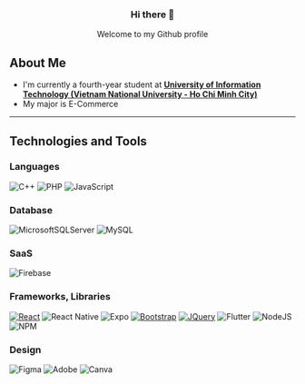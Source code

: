 <div align="center">
  <h3 align="center">Hi there 👋</h3>
  <p align="center">Welcome to my Github profile</p>
</div>

## About Me

* I'm currently a fourth-year student at **[University of Information Technology (Vietnam National University - Ho Chi Minh City)](https://www.uit.edu.vn/)**
* My major is E-Commerce
---

## Technologies and Tools

<h3>Languages</h3>

![C++][Cplusplus.com] ![PHP][PHP.net] ![JavaScript][JavaScript.info]

<h3>Database</h3>

![MicrosoftSQLServer][SQLserver] ![MySQL][MySQL.com] 

<h3>SaaS</h3>

![Firebase](https://img.shields.io/badge/firebase-%23039BE5.svg?style=for-the-badge&logo=firebase)

<h3>Frameworks, Libraries</h3>

[![React][React.js]][React-url] ![React Native](https://img.shields.io/badge/react_native-%2320232a.svg?style=for-the-badge&logo=react&logoColor=%2361DAFB) ![Expo](https://img.shields.io/badge/expo-1C1E24?style=for-the-badge&logo=expo&logoColor=#D04A37) [![Bootstrap][Bootstrap.com]][Bootstrap-url] [![JQuery][JQuery.com]][JQuery-url] ![Flutter](https://img.shields.io/badge/Flutter-%2302569B.svg?style=for-the-badge&logo=Flutter&logoColor=white) ![NodeJS](https://img.shields.io/badge/node.js-6DA55F?style=for-the-badge&logo=node.js&logoColor=white) ![NPM](https://img.shields.io/badge/NPM-%23CB3837.svg?style=for-the-badge&logo=npm&logoColor=white) 

<h3>Design</h3>

![Figma][Figma.com] ![Adobe](https://img.shields.io/badge/adobe-%23FF0000.svg?style=for-the-badge&logo=adobe&logoColor=white) ![Canva][Canva.com]


<!-- MARKDOWN LINKS & IMAGES -->
<!-- https://www.markdownguide.org/basic-syntax/#reference-style-links -->

[JavaScript.info]: https://img.shields.io/badge/JavaScript-grey?style=for-the-badge&logo=javascript
[Cplusplus.com]: https://img.shields.io/badge/c++-%2300599C.svg?style=for-the-badge&logo=c%2B%2B&logoColor=white
[PHP.net]: https://img.shields.io/badge/php-%23777BB4.svg?style=for-the-badge&logo=php&logoColor=white
[SQLserver]: https://img.shields.io/badge/Microsoft%20SQL%20Server-CC2927?style=for-the-badge&logo=microsoft%20sql%20server&logoColor=white
[MySQL.com]: https://img.shields.io/badge/mysql-%2300f.svg?style=for-the-badge&logo=mysql&logoColor=white
[Next.js]: https://img.shields.io/badge/next.js-000000?style=for-the-badge&logo=nextdotjs&logoColor=white
[Next-url]: https://nextjs.org/
[React.js]: https://img.shields.io/badge/React-20232A?style=for-the-badge&logo=react&logoColor=61DAFB
[React-url]: https://reactjs.org/
[Vue.js]: https://img.shields.io/badge/Vue.js-35495E?style=for-the-badge&logo=vuedotjs&logoColor=4FC08D
[Vue-url]: https://vuejs.org/
[Angular.io]: https://img.shields.io/badge/Angular-DD0031?style=for-the-badge&logo=angular&logoColor=white
[Angular-url]: https://angular.io/
[Svelte.dev]: https://img.shields.io/badge/Svelte-4A4A55?style=for-the-badge&logo=svelte&logoColor=FF3E00
[Svelte-url]: https://svelte.dev/
[Laravel.com]: https://img.shields.io/badge/Laravel-FF2D20?style=for-the-badge&logo=laravel&logoColor=white
[Laravel-url]: https://laravel.com
[Bootstrap.com]: https://img.shields.io/badge/Bootstrap-563D7C?style=for-the-badge&logo=bootstrap&logoColor=white
[Bootstrap-url]: https://getbootstrap.com
[JQuery.com]: https://img.shields.io/badge/jQuery-0769AD?style=for-the-badge&logo=jquery&logoColor=white
[JQuery-url]: https://jquery.com 
[Figma.com]: https://img.shields.io/badge/figma-%23F24E1E.svg?style=for-the-badge&logo=figma&logoColor=white
[Canva.com]: https://img.shields.io/badge/Canva-%2300C4CC.svg?style=for-the-badge&logo=Canva&logoColor=white

#

<!--
**phanthanhbach/phanthanhbach** is a ✨ _special_ ✨ repository because its `README.md` (this file) appears on your GitHub profile.

Here are some ideas to get you started:

- 🔭 I’m currently working on ...
- 🌱 I’m currently learning ...
- 👯 I’m looking to collaborate on ...
- 🤔 I’m looking for help with ...
- 💬 Ask me about ...
- 📫 How to reach me: ...
- 😄 Pronouns: ...
- ⚡ Fun fact: ...
-->
